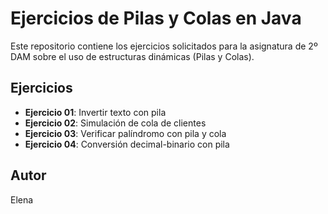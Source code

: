# Ejercicios de Pilas y Colas en Java

Este repositorio contiene los ejercicios solicitados para la asignatura de 2º DAM sobre el uso de estructuras dinámicas (Pilas y Colas).

## Ejercicios

- **Ejercicio 01**: Invertir texto con pila
- **Ejercicio 02**: Simulación de cola de clientes
- **Ejercicio 03**: Verificar palíndromo con pila y cola
- **Ejercicio 04**: Conversión decimal-binario con pila

## Autor

Elena
